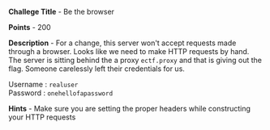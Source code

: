 
**Challege Title** - Be the browser

**Points** - 200

**Description** - For a change, this server won't accept requests made through a browser. Looks like we need to make HTTP requests by hand. The server is sitting behind the a proxy `ectf.proxy` and that is giving out the flag. Someone carelessly left their credentials for us. 

Username : `realuser` <br>
Password : `onehellofapassword`

**Hints** - Make sure you are setting the proper headers while constructing your HTTP requests
